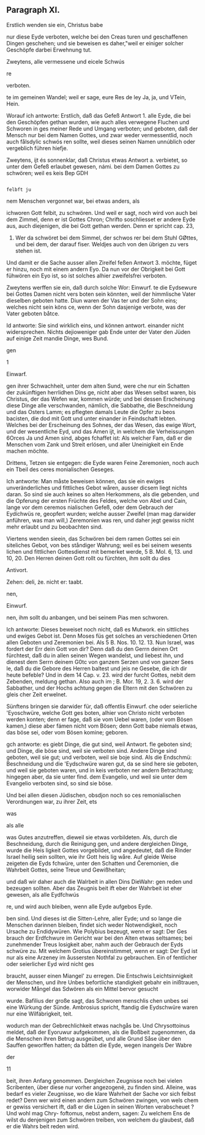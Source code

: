 

<!-- seite 756 -->

Paragraph XI.
-------------

Erstlich wenden sie ein, Christus babe

nur diese Eyde verboten, welche bei den Creas turen und geschaffenen Dingen geschehen; und sie beweisen es daher,"weil er einiger solcher Geschöpfe darbei Erwehnung tut.

Zweytens, alle vermessene und eicele Schwús

re

verboten.
<!-- seite 757 -->
te im gemeinen Wandel; weil er sage, eure Res
de ley Ja, ja, und VTein, Hein.

  Worauf ich antworte: Erstlich, daß das Gefeß Antwort 1.
alle Eyde, die bei den Geschöpfen gethan wurden, wie
auch alles verwegene Fluchen und Schworen in ges
meiner Rede und Umgang verboten; und geboten,
daß der Mensch nur bei dem Namen Gottes, und
zwar weder vermessentlid, noch auch fålsdylic schwós
ren sollte, weil dieses seinen Namen unnúblich oder
vergeblich führen hiefje.

Zweytens, ijt és sonnenklar, daß Christus etwas Antwort a. verbietet, so unter dem Gefeß erlaubet gewesen, námi. bei dem Damen Gottes zu schwören; weil es keis Bep GDH

                                                                                               felbft ju
nem Menschen vergonnet war, bei etwas anders, als

ichworen
Gott felbit, zu schwören. Und weil er sagt, noch wird von
auch bei dem Zimmel, denn er ist Gottes Chron; Chrifto
soschliesset er andere Eyde aus, auch diejenigen, die
bei Gott gethan werden. Denn er spricht cap. 23,
1.  Wer da schwöret bei dem Simmel, der schwos
rer bei dem Stuhl GØttes, und bei dem, der
darauf fiser. Weldjes auch von den übrigen zu vers
stehen ist.

  Und damit er die Sache ausser allen Zireifel feßen Antwort 3.
möchte, füget er hinzu, noch mit einem andern Eyo.
Da nun vor der Obrigkeit bei Gott fühwören ein
Eyo ist, so ist solches alhier zweifelsfrei verboten.

   Zweytens werffen sie ein, daß durch solche Wor: Einwurf.
te die Eydsewure bei Gottes Damen nicht vers
boten sein könnten, weil der himmlische Vater
dieselben geboten hatte. Diun waren der Vas
 ter und der Sohn eins; welches nicht sein köns
ce, wenn der Sohn dasjenige verbote, was der
Vater geboten båtce.

Id antworte: Sie sind wirklich eins, und können antwort. einander nicht widersprechen. Nichts dejioweniger gab Ende unter der Vater den Jüden auf einige Zeit mandie Dinge, wes Bund.

gen


1

Einwarf.
<!-- seite 758 -->
gen ihrer Schwachheit, unter dem alten Sund, were che nur ein Schatten der zukünftigen herrlidhen Dins ge, nicht aber das Wesen selbst waren, bis Christus, der das Wefen war, kommen würde; und bei dessen Erscheinung diese Dinge alle verschwanden, nämlich, die Sabbathe, die Beschneidung und das Osters Lamm; es pflegten damals Leute die Opfer zu beos bacisten, die dod mit Gott und unter einander in Feindschaft lebten. Welches bei der Erscheinung des Sohnes, der das Wesen, das ewige Wort, und der wesentliche Eyd, und das Amen ijt, in welchem die Verheissungen 6Orces Ja und Amen sind, abges fchaffet ist: Als welcher Fam, daß er die Menschen vom Zank und Streit erlósen, und aller Uneinigkeit ein Ende machen möchte.

Drittens, Tetzen sie entgegen: die Eyde waren Feine Zeremonien, noch auch ein Tbeil des ceres monialischen Geseges.

Ich antworte: Man måste beweisen können, das sie ein ewiges unveränderliches und fittliches Gebot wåren, ausser dicsem liegt nichts daran. So sind sie auch keines so alten Herkommens, als die gebenden, und die Opferung der ersten Früchte des Feldes, welche von Abel und Cain, lange vor dem ceremos nialischen Gefeß, oder dem Gebrauch der Eydíchwüs re, geopfert wurden; welche ausser Zweifel (man mag darwider anführen, was man will,) Zeremonien was ren, und daher jegt gewiss nicht mehr erlaubt und zu beobachten sind.

Viertens wenden sieein, das Schwören bei dem ramen Gottes sei ein siteliches Gebot, von bes ståndiger Wahrung; weil es bei seinem wesents lichen und fittlichen Gottesdienst mit bemerket werde, 5 B. Mol. 6, 13. und 10, 20. Den Herren deinen Gott rollt ou fürchten, ihm sollt du dies

Antivort.

Zehen: deli, że. nicht er: taabt.

nen,

Einwurf.
<!-- seite 759 -->
 nen, ihm sollt du anbangen, und bei seinem Pias
men schworen.

  Ich antworte: Dieses beweiset noch nicht, daß es Mutwork.
 ein sittliches und ewiges Gebot ist. Denn Moses füs
get solches an verschiedenen Orten allen Geboten
und Zeremonien bei. Als 5 B. Nos. 10. 12. 13.
Nun Israel, was fordert der Err dein Gott
von dir? Denn daß du den Gerrn deinen Ort
fürchtest, daß du in allen seinen Wegen wandelst,
und liebest ihn, und dienest dem Serrn deinem
G0tc von ganzem Serzen und von ganzer Sees
le, daß du die Gebore des Herren baltest und jeis
ne Gesebe, die ich dir heute befeble? Und in dem
14 Cap. v. 23. wird der furcht Gottes, nebit dem
Zebenden, meldung gethan. Also auch im ; B. Mor.
 19, 2. 3. 6. wird der Sabbather, und der Hochs
achtung gegen die Eltern mit den Schwören zu gleis
cher Zeit erwelnet.

Sünftens bringen sie darwider für, daß offentlis Einwurf. che oder seierliche 'Eyoschwüre, welche Gott ges boten, alhier von Christo nicht verboten werden konten; denn er fage, daß sie vom Uebel waren, (oder vom Bösen kamen,) diese aber fámen nicht vom Bösen; denn Gott babe niemals etwas, das böse sei, oder vom Bösen komine; geboren.

gch antworte: es giebt Dinge, die gut sind, weil Antwort. fle geboten sind; und Dinge, die böse sind, weil sie verboten sind. Andere Dinge sind geboten, weil sie gut; und verboten, weil sie boje sind. Als die Endschmü: Beschneidung und die 'Eydschwüre waren gut, da se sind here sie geboten, und weil sie geboten waren, und in keis verboten ner andern Betrachtung; hingegen aber, da sie unter find. dem Evangelio, und weil sie unter dem Evangelio verboten sind, so sind sie böse.

Und bei allen diesen Jüdischen, obsdjon noch so ces remonialischen Verordnungen war, zu ihrer Zeit, ets

was





als alle
<!-- seite 760 -->
was Gutes anzutreffen, dieweil sie etwas vorbildeten. Als, durch die Beschneidung, durch die Reinigung gen, und andere dergleichen Dinge, wurde die Heis ligkeit Gottes vorgebildet, und angedeutet, daß die Rinder Israel heilig sein sollten, wie ihr Gott heis lig wåre. Auf gleide Weise zeigeten die Eyds fchwüre, unter den Schatten und Čeremonien, die Wahrbeit Gottes, seine Treue und Gewißheitan;

und daß wir daher auch die Walrbeit in allen Dins DieWahr: gen reden und bezeugen sollten. Aber das Zeugnis beit ift eber der Wahrbeit ist eher gewesen, als alle Eydfchwús

re, und wird auch bleiben, wenn alle Eyde aufgebos Eyde.

ben sind. Und dieses ist die Sitten-Lehre, aller Eyde; und so lange die Menschen darinnen bleiben, findet sich weder Notwendigkeit, noch Ursache zu Endidywüren. Wie Polybius bezeugt, wenn er sagt: Der Ges brauch der Erdfchwure im Gericht war bei den Alten etwas seltsames; bei zunehmender Treus losigkeit aber, nahm auch der Gebrauch der Eyds schwüre zu. Mit welchem Grotius übereinstimmet, wenn er sagt: Der Eyd ist nur als eine Arzeney im åussersten Nothfal zu gebrauchen. Ein of fentlicher oder seierlicher Eyd wird nicht ges

braucht, ausser einen Miangel' zu erregen. Die Entschwis Leichtsinnigkeit der Menschen, und ihre Unbes befortliche standigkeit gebahr ein inißtrauen, worwider Mångel das Sdwören als ein Mittel bervor gesucht

wurde. Bafilius der große sagt, das Schworen menschlis chen unbes sei eine Würkung der Sünde. Ambrosius spricht, ftandig die Eydschwüre waren nur eine Wilfábrigkeit, teit.

wodurch man der Gebrechlichkeit etwas nachgås be. Und Chrysottoinus meldet, daß der Eyoruwur aufgekommen, als die Boßbeit zugenommen, da die Menschen ihren Betrug ausgeübet, und alle Grund Såse úber den Sauffen geworffen hatten; da båtten die Eyde, wegen inangels Der Wabre

der


11
<!-- seite 761 -->

 beit, ihren Anfang genommen. Dergleichen
 Zeugnisse noch bei vielen Scribenten, über diese
 nur vorher angezogenë, zu finden sind. Alleine, was
bedarf es vieler Zeugnisse, wo die klare Wahrheit
der Sache vor sich feibst redet? Denn wer wird
einen andern zum Schwören zwingen, von wels
chem er gewiss versichert ift, daß er die Lügen in
 seinen Worten verabscheuet ? Und wohl mag Chry-
foftomus, nebst andern, sagen: Zu welchem Ens
de wilst du denjenigen zum Schwören treiben,
von welchem du glaubest, daß er die Wahrs
beit reden wird.
